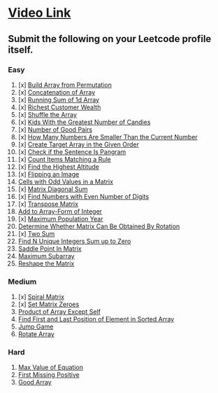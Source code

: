 # [Video Link](https://youtu.be/n60Dn0UsbEk)

## Submit the following on your Leetcode profile itself.

### Easy
1. [x] [Build Array from Permutation](https://leetcode.com/problems/build-array-from-permutation/)
2. [x]  [Concatenation of Array](https://leetcode.com/problems/concatenation-of-array/)
3. [x] [Running Sum of 1d Array](https://leetcode.com/problems/running-sum-of-1d-array/)
4. [x] [Richest Customer Wealth](https://leetcode.com/problems/richest-customer-wealth/)
5. [x] [Shuffle the Array](https://leetcode.com/problems/shuffle-the-array/)
6. [x] [Kids With the Greatest Number of Candies](https://leetcode.com/problems/kids-with-the-greatest-number-of-candies/)
7. [x] [Number of Good Pairs](https://leetcode.com/problems/number-of-good-pairs/)
8. [x] [How Many Numbers Are Smaller Than the Current Number](https://leetcode.com/problems/how-many-numbers-are-smaller-than-the-current-number/)
9. [x] [Create Target Array in the Given Order](https://leetcode.com/problems/create-target-array-in-the-given-order/)
10. [x] [Check if the Sentence Is Pangram](https://leetcode.com/problems/check-if-the-sentence-is-pangram/)
11. [x]  [Count Items Matching a Rule](https://leetcode.com/problems/count-items-matching-a-rule/)
12. [x] [Find the Highest Altitude](https://leetcode.com/problems/find-the-highest-altitude/)
13. [x] [Flipping an Image](https://leetcode.com/problems/flipping-an-image/)
14. [Cells with Odd Values in a Matrix](https://leetcode.com/problems/cells-with-odd-values-in-a-matrix/)
15. [x] [Matrix Diagonal Sum](https://leetcode.com/problems/matrix-diagonal-sum/)
16. [x] [Find Numbers with Even Number of Digits](https://leetcode.com/problems/find-numbers-with-even-number-of-digits/)
17. [x] [Transpose Matrix](https://leetcode.com/problems/transpose-matrix/)
18. [Add to Array-Form of Integer](https://leetcode.com/problems/add-to-array-form-of-integer/)
19. [x] [Maximum Population Year](https://leetcode.com/problems/maximum-population-year/)
20. [Determine Whether Matrix Can Be Obtained By Rotation](https://leetcode.com/problems/determine-whether-matrix-can-be-obtained-by-rotation/)
21. [x] [Two Sum](https://leetcode.com/problems/two-sum/)
22. [Find N Unique Integers Sum up to Zero](https://leetcode.com/problems/find-n-unique-integers-sum-up-to-zero/)
23. [Saddle Point In Matrix](https://leetcode.com/problems/lucky-numbers-in-a-matrix/)
24. [Maximum Subarray](https://leetcode.com/problems/maximum-subarray/)
25. [Reshape the Matrix](https://leetcode.com/problems/reshape-the-matrix/)

### Medium
1. [x] [Spiral Matrix](https://leetcode.com/problems/spiral-matrix/)
2. [x] [Set Matrix Zeroes](https://leetcode.com/problems/set-matrix-zeroes/)
3. [Product of Array Except Self](https://leetcode.com/problems/product-of-array-except-self/)
4. [Find First and Last Position of Element in Sorted Array](https://leetcode.com/problems/find-first-and-last-position-of-element-in-sorted-array/)
5. [Jump Game](https://leetcode.com/problems/jump-game/)
6. [Rotate Array](https://leetcode.com/problems/rotate-array/)

### Hard
1. [Max Value of Equation](https://leetcode.com/problems/max-value-of-equation/)
2. [First Missing Positive](https://leetcode.com/problems/first-missing-positive/)
3. [Good Array](https://leetcode.com/problems/check-if-it-is-a-good-array/)
